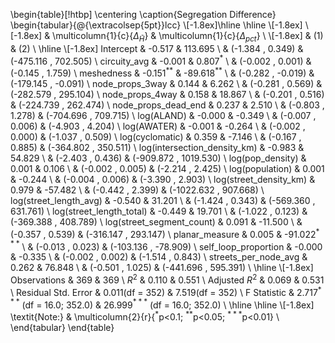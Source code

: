 \begin{table}[!htbp] \centering
  \caption{Segregation Difference}
\begin{tabular}{@{\extracolsep{5pt}}lcc}
\\[-1.8ex]\hline
\hline \\[-1.8ex]
\\[-1.8ex] & \multicolumn{1}{c}{$\Delta_{\tilde{H}}$} & \multicolumn{1}{c}{$\Delta_{pct}$}  \\
\\[-1.8ex] & (1) & (2) \\
\hline \\[-1.8ex]
 Intercept & -0.517$^{}$ & 113.695$^{}$ \\
  & (-1.384 , 0.349) & (-475.116 , 702.505) \\
 circuity\_avg & -0.001$^{}$ & 0.807$^{*}$ \\
  & (-0.002 , 0.001) & (-0.145 , 1.759) \\
 meshedness & -0.151$^{**}$ & -89.618$^{**}$ \\
  & (-0.282 , -0.019) & (-179.145 , -0.091) \\
 node\_props\_3way & 0.144$^{}$ & 6.262$^{}$ \\
  & (-0.281 , 0.569) & (-282.579 , 295.104) \\
 node\_props\_4way & 0.158$^{}$ & 18.867$^{}$ \\
  & (-0.201 , 0.516) & (-224.739 , 262.474) \\
 node\_props\_dead\_end & 0.237$^{}$ & 2.510$^{}$ \\
  & (-0.803 , 1.278) & (-704.696 , 709.715) \\
 log(ALAND) & -0.000$^{}$ & -0.349$^{}$ \\
  & (-0.007 , 0.006) & (-4.903 , 4.204) \\
 log(AWATER) & -0.001$^{}$ & -0.264$^{}$ \\
  & (-0.002 , 0.000) & (-1.037 , 0.509) \\
 log(cyclomatic) & 0.359$^{}$ & -7.146$^{}$ \\
  & (-0.167 , 0.885) & (-364.802 , 350.511) \\
 log(intersection\_density\_km) & -0.983$^{}$ & 54.829$^{}$ \\
  & (-2.403 , 0.436) & (-909.872 , 1019.530) \\
 log(pop\_density) & 0.001$^{}$ & 0.106$^{}$ \\
  & (-0.002 , 0.005) & (-2.214 , 2.425) \\
 log(population) & 0.001$^{}$ & -0.244$^{}$ \\
  & (-0.004 , 0.006) & (-3.390 , 2.903) \\
 log(street\_density\_km) & 0.979$^{}$ & -57.482$^{}$ \\
  & (-0.442 , 2.399) & (-1022.632 , 907.668) \\
 log(street\_length\_avg) & -0.540$^{}$ & 31.201$^{}$ \\
  & (-1.424 , 0.343) & (-569.360 , 631.761) \\
 log(street\_length\_total) & -0.449$^{}$ & 19.701$^{}$ \\
  & (-1.022 , 0.123) & (-369.388 , 408.789) \\
 log(street\_segment\_count) & 0.091$^{}$ & -11.500$^{}$ \\
  & (-0.357 , 0.539) & (-316.147 , 293.147) \\
 planar\_measure & 0.005$^{}$ & -91.022$^{***}$ \\
  & (-0.013 , 0.023) & (-103.136 , -78.909) \\
 self\_loop\_proportion & -0.000$^{}$ & -0.335$^{}$ \\
  & (-0.002 , 0.002) & (-1.514 , 0.843) \\
 streets\_per\_node\_avg & 0.262$^{}$ & 76.848$^{}$ \\
  & (-0.501 , 1.025) & (-441.696 , 595.391) \\
\hline \\[-1.8ex]
 Observations & 369 & 369 \\
 $R^2$ & 0.110 & 0.551 \\
 Adjusted $R^2$ & 0.069 & 0.531 \\
 Residual Std. Error & 0.011(df = 352) & 7.519(df = 352)  \\
 F Statistic & 2.717$^{***}$ (df = 16.0; 352.0) & 26.999$^{***}$ (df = 16.0; 352.0) \\
\hline
\hline \\[-1.8ex]
\textit{Note:} & \multicolumn{2}{r}{$^{*}$p$<$0.1; $^{**}$p$<$0.05; $^{***}$p$<$0.01} \\
\end{tabular}
\end{table}
